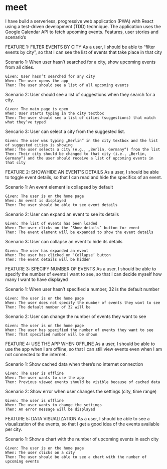 # meet

I have build a serverless, progressive web application (PWA) with React using a test-driven development (TDD) technique. The application uses the Google Calendar API to fetch upcoming events.
Features, user stories and scenario’s

FEATURE 1: FILTER EVENTS BY CITY As a user, I should be able to “filter events by city”, so that I can see the list of events that take place in that city

Scenario 1: When user hasn’t searched for a city, show upcoming events from all cities.

    Given: User hasn’t searched for any city
    When: The user opens the app
    Then: The user should see a list of all upcoming events

Scenario 2: User should see a list of suggestions when they search for a city.

    Given: The main page is open
    When: User starts typing in the city textbox
    Then: The user should see a list of cities (suggestions) that match what they’ve typed

Sencario 3: User can select a city from the suggested list.

    Given: The user was typing „Berlin“ in the city textbox and the list of suggested cities is showing
    When: The user selects a city (e.g., „Berlin, Germany“) from the list
    Then: Their city should be changed to that city (i.e., „Berlin, Germany“) and the user should receive a list of upcoming events in that city

FEATURE 2: SHOW/HIDE AN EVENT'S DETAILS As a user, I should be able to toggle event details, so that I can read and hide the specifics of an event.

Scenario 1: An event element is collapsed by default

    Given: The user is on the home page
    When: An event is displayed
    Then: The user should be able to see event details

Scenario 2: User can expand an event to see its details

    Given: The list of events has been loaded
    When: The user clicks on the ‘Show details’ button for event
    Then: The event element will be expanded to show the event details

Scenario 3: User can collapse an event to hide its details

    Given: The user has expanded an event
    When: The user has clicked on ‘Collapse’ button
    Then: The event details will be hidden

FEATURE 3: SPECIFY NUMBER OF EVENTS As a user, I should be able to specify the number of events I want to see, so that I can decide myself how many I want to have displayed

Scenario 1: When user hasn’t specified a number, 32 is the default number

    Given: The user is on the home page
    When: The user does not specify the number of events they want to see
    Then: The default number of 32 will be

Scenario 2: User can change the number of events they want to see

    Given: The user is on the home page
    When: The user has specified the number of events they want to see
    Then: That specified number will be shown

FEATURE 4: USE THE APP WHEN OFFLINE As a user, I should be able to use the app when I am offline, so that I can still view events even when I am not connected to the internet.

Scenario 1: Show cached data when there’s no internet connection

    Given: The user is offline
    When: The user wants to use the app
    Then: Previous viewed events should be visible because of cached data

Scenario 2: Show error when user changes the settings (city, time range)

    Given: The user is offline
    When: The user wants to change the settings
    Then: An error message will be displayed

FEATURE 5: DATA VISUALIZATION As a user, I should be able to see a visualization of the events, so that I get a good idea of the events available per city.

Scenario 1: Show a chart with the number of upcoming events in each city

    Given: The user is on the home page
    When: The user clicks on a city
    Then: The user should be able to see a chart with the number of upcoming events

